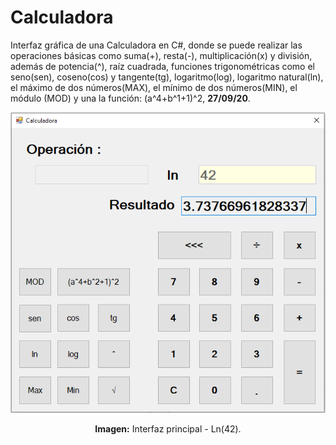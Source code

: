 # Calculadora
Interfaz gráfica de una Calculadora en C#, donde se puede realizar las operaciones básicas como suma(+), resta(-), multiplicación(x) y división, además de potencia(^), raíz cuadrada, funciones trigonométricas como el seno(sen), coseno(cos) y tangente(tg), logaritmo(log), logaritmo natural(ln), el máximo de dos números(MAX), el mínimo de dos números(MIN), el módulo (MOD) y una la función: (a^4+b^1+1)^2, **27/09/20**.

<div align="center">
<img src="media/interfaz-principal.png">
<p><strong>Imagen:</strong> Interfaz principal - Ln(42).</p>
</div>
